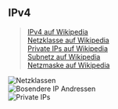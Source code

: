## IPv4
> [IPv4 auf Wikipedia](https://de.wikipedia.org/wiki/IPv4)  
> [Netzklasse auf Wikipedia](https://de.wikipedia.org/wiki/Netzklasse)  
> [Private IPs auf Wikipedia](https://de.wikipedia.org/wiki/Private_IP-Adresse)  
> [Subnetz auf Wikipedia](https://de.wikipedia.org/wiki/Subnetz)  
> [Netzmaske auf Wikipedia](https://de.wikipedia.org/wiki/Netzmaske)

![Netzklassen](netzklassen.png)  
![Bosendere IP Andressen](besondere_adressen.png)  
![Private IPs](private_ips.png)  
